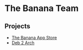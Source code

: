 # The Banana Team
## Projects
- [The Banana App Store](https://github.com/thebananastore/thebananastore)
- [Deb 2 Arch](https://github.com/thebananastore/deb2arch)
